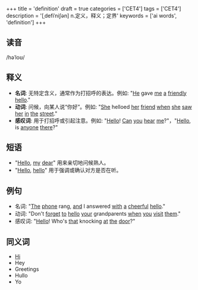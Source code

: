 +++
title = 'definition'
draft = true
categories = ['CET4']
tags = ['CET4']
description = '[ˌdefiˈni∫ən] n.定义，释义；定界'
keywords = ['ai words', 'definition']
+++

## 读音
/həˈloʊ/

## 释义
- **名词**: 无特定含义，通常作为打招呼的表达。例如: "[He](/post/he/) gave [me](/post/me/) [a](/post/a/) [friendly](/post/friendly/) [hello](/post/hello/)."
- **动词**: 问候，向某人说“你好”。例如: "[She](/post/she/) helloed [her](/post/her/) [friend](/post/friend/) [when](/post/when/) [she](/post/she/) [saw](/post/saw/) [her](/post/her/) [in](/post/in/) [the](/post/the/) [street](/post/street/)."
- **感叹词**: 用于打招呼或引起注意。例如: "[Hello](/post/hello/)! [Can](/post/can/) [you](/post/you/) [hear](/post/hear/) [me](/post/me/)?"，"[Hello](/post/hello/), is [anyone](/post/anyone/) [there](/post/there/)?"

## 短语
- "[Hello](/post/hello/), [my](/post/my/) [dear](/post/dear/)" 用来亲切地问候熟人。
- "[Hello](/post/hello/), [hello](/post/hello/)" 用于强调或确认对方是否在听。

## 例句
- 名词: "[The](/post/the/) [phone](/post/phone/) rang, [and](/post/and/) I answered [with](/post/with/) [a](/post/a/) [cheerful](/post/cheerful/) [hello](/post/hello/)."
- 动词: "Don't [forget](/post/forget/) [to](/post/to/) [hello](/post/hello/) [your](/post/your/) grandparents [when](/post/when/) [you](/post/you/) [visit](/post/visit/) [them](/post/them/)."
- 感叹词: "[Hello](/post/hello/)! Who's [that](/post/that/) knocking [at](/post/at/) [the](/post/the/) [door](/post/door/)?"

## 同义词
- [Hi](/post/hi/)
- Hey
- Greetings
- Hullo
- Yo
